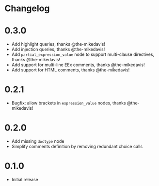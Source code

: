 # Changelog

# 0.3.0

- Add highlight queries, thanks @the-mikedavis!
- Add injection queries, thanks @the-mikedavis!
- Add `partial_expression_value` node to support multi-clause directives, thanks @the-mikedavis!
- Add support for multi-line EEx comments, thanks @the-mikedavis!
- Add support for HTML comments, thanks @the-mikedavis!

# 0.2.1

- Bugfix: allow brackets in `expression_value` nodes, thanks @the-mikedavis!

# 0.2.0

- Add missing `doctype` node
- Simplify comments definition by removing redundant choice calls

# 0.1.0

- Initial release

